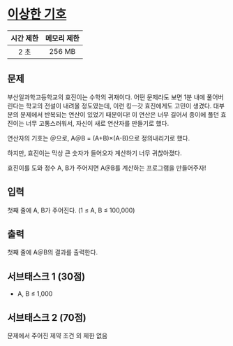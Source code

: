 # [이상한 기호](https://www.acmicpc.net/problem/15964)

| 시간 제한 | 메모리 제한 |
| :-------: | :---------: |
| 2 초      | 256 MB      |

## 문제

부산일과학고등학교의 효진이는 수학의 귀재이다. 어떤 문제라도 보면 1분 내에 풀어버린다는 학교의 전설이 내려올 정도였는데, 이런 킹ㅡ갓 효진에게도 고민이 생겼다. 대부분의 문제에서 반복되는 연산이 있었기 때문이다! 이 연산은 너무 길어서 종이에 풀던 효진이는 너무 고통스러워서, 자신이 새로 연산자를 만들기로 했다.

연산자의 기호는 ＠으로, A＠B = (A+B)×(A-B)으로 정의내리기로 했다.

하지만, 효진이는 막상 큰 숫자가 들어오자 계산하기 너무 귀찮아졌다.

효진이를 도와 정수 A, B가 주어지면 A＠B를 계산하는 프로그램을 만들어주자!


## 입력

첫째 줄에 A, B가 주어진다. (1 ≤ A, B ≤ 100,000)


## 출력

첫째 줄에 A＠B의 결과를 출력한다.


## 서브태스크 1 (30점)

* A, B ≤ 1,000

## 서브태스크 2 (70점)

문제에서 주어진 제약 조건 외 제한 없음

